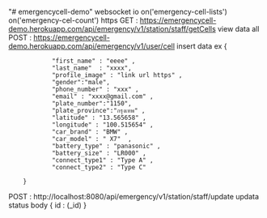 "# emergencycell-demo" 
 websocket io 
on('emergency-cell-lists')
on('emergency-cel-count') 
https 
GET : https://emergencycell-demo.herokuapp.com/api/emergency/v1/station/staff/getCells view data all
POST : https://emergencycell-demo.herokuapp.com/api/emergency/v1/user/cell  insert data
ex 
 {
       
                "first_name" : "eeee" ,
                "last_name"  : "xxxx",
            	"profile_image" : "link url https" , 
            	"gender":"male",
            	"phone_number" : "xxx" ,
            	"email" : "xxxx@gmail.com" , 
            	"plate_number":"1150",
            	"plate_province":"กรุงเทพ" , 
                "latitude" : "13.565658" ,
                "longitude" : "100.515654" ,
                "car_brand" : "BMW" ,
                "car_model" : " X7"  , 
                "battery_type" : "panasonic" , 
                "battery_size" : "LR000" , 
                "connect_type1" : "Type A" , 
                "connect_type2" : "Type C" 

        }
POST : http://localhost:8080/api/emergency/v1/station/staff/update updata status 
body {
 id : (_id)
}
